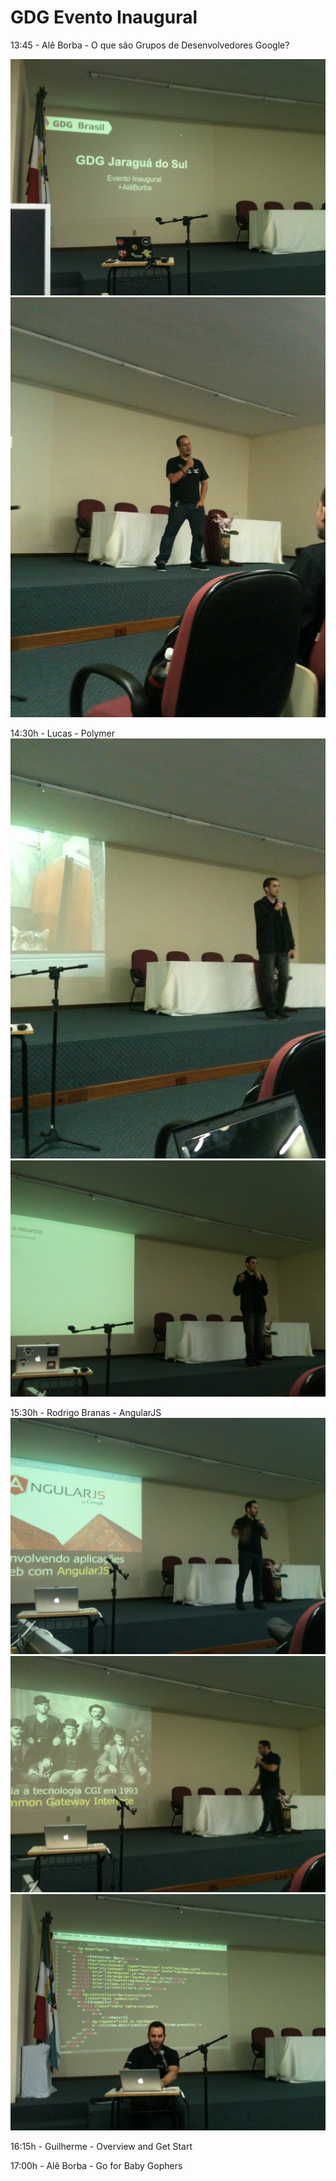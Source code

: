 GDG Evento Inaugural
==========

13:45 - Alê Borba - O que são Grupos de Desenvolvedores Google?

<img src="img/gdg1.jpg" />
<img src="img/gdg2.jpg" />

14:30h - Lucas - Polymer
<img src="img/gdg3.jpg" />
<img src="img/gdg4.jpg" />

15:30h - Rodrigo Branas - AngularJS
<img src="img/gdg5.jpg" />
<img src="img/gdg6.jpg" />
<img src="img/gdg7.jpg" />

16:15h - Guilherme - Overview and Get Start

17:00h - Alê Borba - Go for Baby Gophers
